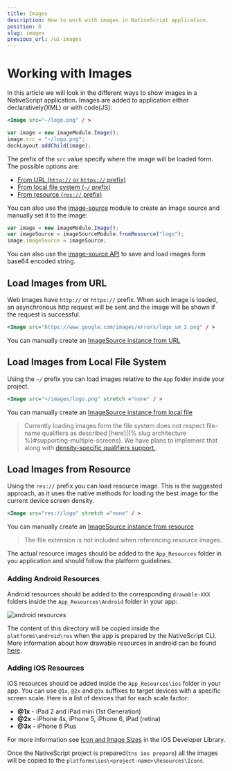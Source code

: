 ```yaml
---
title: Images
description: How to work with images in NativeScript application.
position: 6
slug: images
previous_url: /ui-images
---
```


# Working with Images
In this article we will look in the different ways to show images in a NativeScript application.
Images are added to application either declaratively(XML) or with code(JS):

```XML
<Image src="~/logo.png" / >
```
```JavaScript
var image = new imageModule.Image();
image.src = "~/logo.png";
dockLayout.addChild(image);
```

The prefix of the `src` value specify where the image will be loaded form. The possible options are:

* [From URL (`http://` or `https://` prefix)](#load-images-from-url)
* [From local file system (`~/` prefix)](#load-images-from-local-file-system)
* [From resource (`res://` prefix)](#load-images-from-resource)

You can also use the [image-source]({{site.baseurl}}/ApiReference/image-source/HOW-TO.html) module to create an image source and manually set it to the image:
```JavaScript
var image = new imageModule.Image();
var imageSource = imageSourceModule.fromResource("logo");
image.imageSource = imageSource;
```

You can also use the [image-source API]({{site.baseurl}}/ApiReference/image-source/ImageSource.html) to save and load images form base64 encoded string.

## Load Images from URL
Web images have `http://` or `https://` prefix. When such image is loaded, an asynchronous http request will be sent and the image will be shown if the request is successful.
```XML
<Image src="https://www.google.com/images/errors/logo_sm_2.png" / >
```

You can manually create an [ImageSource instance from URL]({{site.baseurl}}/ApiReference/image-source/HOW-TO.html#load-image-from-url)

## Load Images from Local File System
Using the `~/` prefix you can load images relative to the `App` folder inside your project.

```XML
<Image src="~/images/logo.png" stretch ="none" / >
```

You can manually create an [ImageSource instance from local file]({{site.baseurl}}/ApiReference/image-source/HOW-TO.html#load-image-from-a-local-file)

> Currently loading images form the file system does not respect file-name qualifiers as described [here]({% slug architecture %}#supporting-multiple-screens). We have plans to implement that along with [density-specific qualifiers support.](https://github.com/NativeScript/NativeScript/issues/276).

## Load Images from Resource
Using the `res://` prefix you can load resource image. This is the suggested approach, as it uses the native methods for loading the best image for the current device screen density.

```XML
<Image src="res://logo" stretch ="none" / >
```

You can manually create an [ImageSource instance from resource]({{site.baseurl}}/ApiReference/image-source/HOW-TO.html#load-image-using-resource-name)

> The file extension is not included when referencing resource images.

The actual resource images should be added to the `App_Resources` folder in you application and should follow the platform guidelines.

### Adding Android Resources
Android resources should be added to the corresponding `drawable-XXX` folders inside the `App_Resources\Android` folder in your app:

![android resources]({{site.baseurl}}/img/resources/android-resources.png "android resources")

The content of this directory will be copied inside the `platforms\android\res` when the app is prepared by the NativeScript CLI. More information about how drawable resources in android can be found [here](http://developer.android.com/guide/practices/screens_support.html#DesigningResources).

### Adding iOS Resources
IOS resources should be added inside the `App_Resources\ios` folder in your app. You can use `@1x`, `@2x` and `@3x` suffixes to target devices with a specific screen scale. Here is a list of devices that for each scale factor:

* **@1x** - iPad 2 and iPad mini (1st Generation)
* **@2x** - iPhone 4s, iPhone 5, iPhone 6, iPad (retina)
* **@3x** - iPhone 6 Plus

For more information see [Icon and Image Sizes](https://developer.apple.com/library/ios/documentation/UserExperience/Conceptual/MobileHIG/IconMatrix.html#//apple_ref/doc/uid/TP40006556-CH27-SW1) in the iOS Developer Library.

Once the NativeScript project is prepared(`tns ios prepare`) all the images will be copied to the `platforms\ios\<project-name>\Resources\Icons`.
